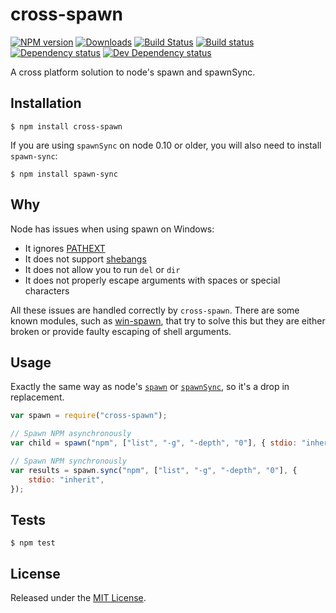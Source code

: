 # cross-spawn

[![NPM version][npm-image]][npm-url] [![Downloads][downloads-image]][npm-url] [![Build Status][travis-image]][travis-url] [![Build status][appveyor-image]][appveyor-url] [![Dependency status][david-dm-image]][david-dm-url] [![Dev Dependency status][david-dm-dev-image]][david-dm-dev-url]

[npm-url]: https://npmjs.org/package/cross-spawn
[downloads-image]: http://img.shields.io/npm/dm/cross-spawn.svg
[npm-image]: http://img.shields.io/npm/v/cross-spawn.svg
[travis-url]: https://travis-ci.org/IndigoUnited/node-cross-spawn
[travis-image]: http://img.shields.io/travis/IndigoUnited/node-cross-spawn/master.svg
[appveyor-url]: https://ci.appveyor.com/project/satazor/node-cross-spawn
[appveyor-image]: https://img.shields.io/appveyor/ci/satazor/node-cross-spawn/master.svg
[david-dm-url]: https://david-dm.org/IndigoUnited/node-cross-spawn
[david-dm-image]: https://img.shields.io/david/IndigoUnited/node-cross-spawn.svg
[david-dm-dev-url]: https://david-dm.org/IndigoUnited/node-cross-spawn#info=devDependencies
[david-dm-dev-image]: https://img.shields.io/david/dev/IndigoUnited/node-cross-spawn.svg

A cross platform solution to node's spawn and spawnSync.

## Installation

`$ npm install cross-spawn`

If you are using `spawnSync` on node 0.10 or older, you will also need to install `spawn-sync`:

`$ npm install spawn-sync`

## Why

Node has issues when using spawn on Windows:

-   It ignores [PATHEXT](https://github.com/joyent/node/issues/2318)
-   It does not support [shebangs](http://pt.wikipedia.org/wiki/Shebang)
-   It does not allow you to run `del` or `dir`
-   It does not properly escape arguments with spaces or special characters

All these issues are handled correctly by `cross-spawn`.
There are some known modules, such as [win-spawn](https://github.com/ForbesLindesay/win-spawn), that try to solve this but they are either broken or provide faulty escaping of shell arguments.

## Usage

Exactly the same way as node's [`spawn`](https://nodejs.org/api/child_process.html#child_process_child_process_spawn_command_args_options) or [`spawnSync`](https://nodejs.org/api/child_process.html#child_process_child_process_spawnsync_command_args_options), so it's a drop in replacement.

```javascript
var spawn = require("cross-spawn");

// Spawn NPM asynchronously
var child = spawn("npm", ["list", "-g", "-depth", "0"], { stdio: "inherit" });

// Spawn NPM synchronously
var results = spawn.sync("npm", ["list", "-g", "-depth", "0"], {
    stdio: "inherit",
});
```

## Tests

`$ npm test`

## License

Released under the [MIT License](http://www.opensource.org/licenses/mit-license.php).
